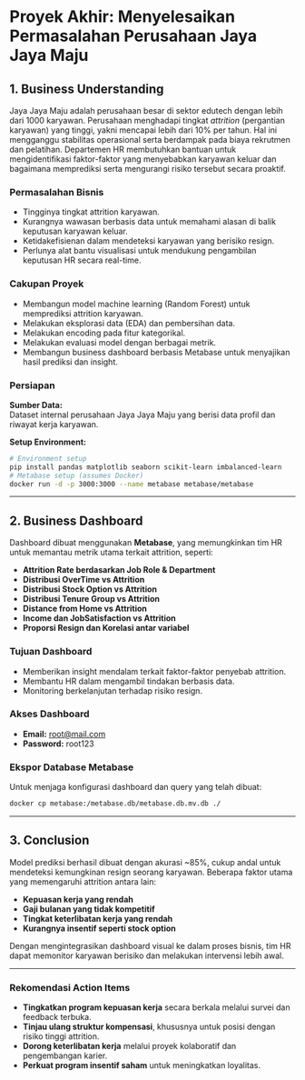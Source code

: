 
# Proyek Akhir: Menyelesaikan Permasalahan Perusahaan Jaya Jaya Maju

## 1. Business Understanding

Jaya Jaya Maju adalah perusahaan besar di sektor edutech dengan lebih dari 1000 karyawan. Perusahaan menghadapi tingkat *attrition* (pergantian karyawan) yang tinggi, yakni mencapai lebih dari 10% per tahun. Hal ini mengganggu stabilitas operasional serta berdampak pada biaya rekrutmen dan pelatihan. Departemen HR membutuhkan bantuan untuk mengidentifikasi faktor-faktor yang menyebabkan karyawan keluar dan bagaimana memprediksi serta mengurangi risiko tersebut secara proaktif.

### Permasalahan Bisnis

- Tingginya tingkat attrition karyawan.
- Kurangnya wawasan berbasis data untuk memahami alasan di balik keputusan karyawan keluar.
- Ketidakefisienan dalam mendeteksi karyawan yang berisiko resign.
- Perlunya alat bantu visualisasi untuk mendukung pengambilan keputusan HR secara real-time.

### Cakupan Proyek

- Membangun model machine learning (Random Forest) untuk memprediksi attrition karyawan.
- Melakukan eksplorasi data (EDA) dan pembersihan data.
- Melakukan encoding pada fitur kategorikal.
- Melakukan evaluasi model dengan berbagai metrik.
- Membangun business dashboard berbasis Metabase untuk menyajikan hasil prediksi dan insight.

### Persiapan

**Sumber Data:**  
Dataset internal perusahaan Jaya Jaya Maju yang berisi data profil dan riwayat kerja karyawan.

**Setup Environment:**
```bash
# Environment setup
pip install pandas matplotlib seaborn scikit-learn imbalanced-learn
# Metabase setup (assumes Docker)
docker run -d -p 3000:3000 --name metabase metabase/metabase
```

---

## 2. Business Dashboard

Dashboard dibuat menggunakan **Metabase**, yang memungkinkan tim HR untuk memantau metrik utama terkait attrition, seperti:

- **Attrition Rate berdasarkan Job Role & Department**
- **Distribusi OverTime vs Attrition**
- **Distribusi Stock Option vs Attrition**
- **Distribusi Tenure Group vs Attrition**
- **Distance from Home vs Attrition**
- **Income dan JobSatisfaction vs Attrition**
- **Proporsi Resign dan Korelasi antar variabel**

### Tujuan Dashboard

- Memberikan insight mendalam terkait faktor-faktor penyebab attrition.
- Membantu HR dalam mengambil tindakan berbasis data.
- Monitoring berkelanjutan terhadap risiko resign.

### Akses Dashboard

- **Email:** root@mail.com  
- **Password:** root123

### Ekspor Database Metabase

Untuk menjaga konfigurasi dashboard dan query yang telah dibuat:
```bash
docker cp metabase:/metabase.db/metabase.db.mv.db ./
```

---

## 3. Conclusion

Model prediksi berhasil dibuat dengan akurasi ~85%, cukup andal untuk mendeteksi kemungkinan resign seorang karyawan. Beberapa faktor utama yang memengaruhi attrition antara lain:

- **Kepuasan kerja yang rendah**
- **Gaji bulanan yang tidak kompetitif**
- **Tingkat keterlibatan kerja yang rendah**
- **Kurangnya insentif seperti stock option**

Dengan mengintegrasikan dashboard visual ke dalam proses bisnis, tim HR dapat memonitor karyawan berisiko dan melakukan intervensi lebih awal.

---

### Rekomendasi Action Items

- **Tingkatkan program kepuasan kerja** secara berkala melalui survei dan feedback terbuka.
- **Tinjau ulang struktur kompensasi**, khususnya untuk posisi dengan risiko tinggi attrition.
- **Dorong keterlibatan kerja** melalui proyek kolaboratif dan pengembangan karier.
- **Perkuat program insentif saham** untuk meningkatkan loyalitas.
